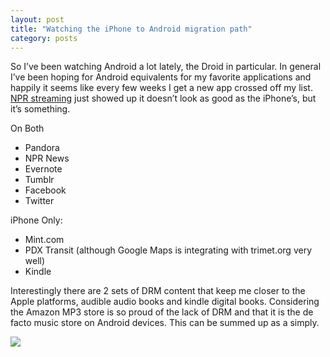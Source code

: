 ```yaml
---
layout: post
title: "Watching the iPhone to Android migration path"
category: posts
---
```

<p>So I&#8217;ve been watching Android a lot lately, the Droid in particular. In general I&#8217;ve been hoping for Android equivalents for my favorite applications and happily it seems like every few weeks I get a new app crossed off my list. <a href="http://lifehacker.com/5436222/npr-iheartradio-apps-stream-local-radio-to-android?utm_source=feedburner&amp;utm_medium=feed&amp;utm_campaign=Feed%3A+lifehacker%2Ffull+%28Lifehacker%29&amp;utm_content=Google+Reader">NPR streaming</a> just showed up it doesn&#8217;t look as good as the iPhone&#8217;s, but it&#8217;s something.</p>
<p>On Both</p>
<ul><li>Pandora</li>
<li>NPR News</li>
<li>Evernote</li>
<li>Tumblr</li>
<li>Facebook</li>
<li>Twitter</li>
</ul><p>iPhone Only:</p>
<ul><li>Mint.com</li>
<li>PDX Transit (although Google Maps is integrating with trimet.org very well)</li>
<li>Kindle</li>
</ul><p>Interestingly there are 2 sets of DRM content that keep me closer to the Apple platforms, audible audio books and kindle digital books. Considering the Amazon MP3 store is so proud of the lack of DRM and that it is the de facto music store on Android devices. This can be summed up as a simply.</p>
<p><img src="http://dl.dropbox.com/u/360128/emoticeburnlz6.gif"/></p>